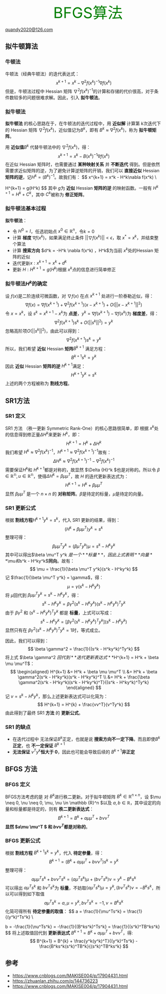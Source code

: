 <center>  <font color=green size=9>  BFGS算法</font></center>

quandy2020@126.com

## 拟牛顿算法

### 牛顿法

牛顿法（经典牛顿法）的迭代表达式：
$$
x^{k+1} = x^k  - \nabla^2 f(x^k)^{-1} \nabla f(x^k)
$$
但是，牛顿法过程中 Hessian 矩阵 $\nabla^2 f(x^k)^{-1}$的计算和存储的代价很高，对于条件数较多的问题很难求解。因此，引入 **拟牛顿法**。

###  拟牛顿法

**拟牛顿法** 的核心思路在于，在牛顿法的迭代过程中，用 **近似解** 计算第 $k$次迭代下的 Hessian 矩阵 $\nabla^2 f(x^k)$，近似值记为$B^k$，即有 $B^k \approx \nabla^2 f(x^k)$，称为 **拟牛顿矩阵**。

用 **近似值**$B^k$ 代替牛顿法中的 $\nabla^2 f(x^k)$，得：
$$
x^{k+1} = x^k - B(x^k)^{-1} \nabla f(x^k)
$$
在近似 Hessian 矩阵时，也需要通过 **某种映射关系** 并 **不断迭代** 得到。但是依然需要求近似矩阵的逆，为了避免计算逆矩阵的开销，我们可以 **直接近似** Hessian **矩阵的逆**，记$H^k = (B^k)^{-1}$。故我们有：
$$
x^{k+1} = x^k - H^k\nabla f(x^k)  \\

H^{k+1} = g(H^k)
$$
其中 $g$为 **近似** Hessian **矩阵的逆** 的映射函数。一般有 $H^{k+1} = H^k +C^k$，其中 $C^k$被称为 **修正矩阵**。

### 拟牛顿法基本过程

**拟牛顿法**：

* 令 $H^0 = I$，任选初始点 $x^0 \in \mathbb {R}^n$，令$k = 0$
* 计算 **梯度** $\nabla f(x^k)$，如果满足终止条件 $|| \nabla f(x^k)|| \lt \epsilon$，取 $x^{*} = x^k$，并结束整个算法
* 计算 **搜索方向** $d^k = -H^k \nabla f(x^k) $，$H^k$为当前 $x^k$处的Hessian 矩阵的近似
* 迭代更新$x: x^{k+1} = x^{k} + d^k$
* 更新 $H: H^{k+1} = g(H^k)$根据 $x^k$点的信息进行简单修正

### 拟牛顿法$H^k$的确定

设 $f(x)$是二阶连续可微函数，对 $\nabla f(x)$ 在点 $x^{k+1}$ 处进行一阶泰勒近似，得：
$$
\nabla f(x) = \nabla f(x^{k+1}) + \nabla ^2f(x^{k+1})(x - x^{k+1}) + O(|| x - x^{k+1}||^2)
$$
令 $x = x^k$，设 $s^k = x^{k+1} - x^{k}$为 **点差**，$y^k = \nabla f(x^{k+1}) - \nabla f(x^{k})$为 **梯度差**，得：
$$
\nabla ^2f(x^{k+1})s^k + O(|| s^k ||^2) = y^k
$$
忽略高阶项$O(|| s^k ||^2)$，由此可以得到：
$$
\nabla ^2f(x^{k+1})s^k = y^k
$$
所以，我们希望 **近似** Hessian **矩阵**$B^{k+1}$ 满足方程：
$$
B^{k+1}s^k = y^k
$$
因此 **近似** Hessian **矩阵的逆** $H^{k+1}$满足：
$$
H^{k+1}y^k = s^k
$$
上述的两个方程被称为 **割线方程**。

## SR1方法

### SR1 定义

SR1 方法 （秩一更新 Symmetric Rank-One）的核心思路很简单，即 根据 $x^k$处的信息得到修正量$\Delta{H}^k$来更新 ${H}^k$，即：
$$
H^{k+1} = H^k + \Delta{H}^k
$$
我们希望 $H^k \approx  \nabla^2f(x^k)^{-1}$，$H^{k+1} \approx  \nabla^2f(x^{k+1})^{-1}$故有：
$$
\Delta {H}^k \approx \nabla^2f(x^{k+1})^{-1} - \nabla^2f(x^k)^{-1}
$$
需要保证$H^k$和 $H^{k+1}$都是对称的，故显然 $\Delta {H}^k $也是对称的。所以令 $\beta \in \mathbb{R^n}, \,u \in \mathbb{R^n}$，使得$\Delta {H}^k = \beta \mu \mu^T$，故 $H$ 的迭代更新表达式为：
$$
H^{k+1} = H^k + \beta \mu \mu^T
$$
显然 $\beta \mu \mu^T$ 是一个 $n \times n$ 的 **对称矩阵**。$\beta$是待定的标量，$\mu$是待定的向量。

### SR1 更新公式

根据 **割线方程**$H^{k+1}y^k = s^k$，代入 SR1 更新的结果，得到：
$$
(H^k + \beta \mu \mu ^T)y^k = s^k
$$
整理可得：
$$
\beta \mu \mu^T y^k = (\beta\mu^T y^k)\mu = s^k - H^ky^k
$$
其中可以得出$\beta \mu^T y^k $是一个 **标量**，因此上式表明 **向量 **$\mu$和$s^k - H^ky^k$**同向**。故有：
$$
\mu = \frac{1}{\beta \mu^T y^k}(s^k - H^ky^k)
$$
记 $\frac{1}{\beta \mu^T y^k} = \gamma$，得：
$$
\mu = \gamma(s^k - H^ky^k)
$$
将 $\mu$回代到 $\beta \mu \mu^T y^k = s^k - H^ky^k$，得：
$$
s^k -  H^ky^k= \beta \gamma^2(s^k - H^ky^k)(s^k - H^ky^k)^Ty^k
$$
由于 $\beta \gamma^2$ 和 $(s^k - H^ky^k)^Ty^k$ 都是 **标量**，上式可以写成：
$$
s^k -  H^ky^k = [\beta \gamma^2(s^k - H^ky^k)^Ty^k](s^k - H^ky^k)
$$
显然只有在 $\beta \gamma^2(s^k - H^ky^k)^Ty^k = 1$时，等式成立。

因此，我们可以得到：
$$
\beta \gamma^2 = \frac{1}{(s^k - H^ky^k)^Ty^k}
$$
将上式 $\beta \gamma^2 $回代到 **迭代更新表达式**$H^{k+1} = H^k + \beta \mu \mu^T$：
$$
\begin{aligned}
H^{k+1} &= H^k + \beta \mu \mu^T    \\
		&= H^k + \beta \gamma^2(s^k - H^ky^k)(s^k - H^ky^k)^T    \\
		&= H^k + \frac{\beta \gamma^2(s^k - H^ky^k)(s^k - H^ky^k)^T}{(s^k - H^ky^k)^Ty^k}
\end{aligned}
$$
记 $v = s^k - H^ky^k$，那么上述更新表达式可以化简为：
$$
H^{k+1} = H^{k} + \frac{vv^T}{v^Ty^k}
$$
由此得到了最终 SR1 **方法** 的 **更新公式**。

### SR1 的缺点

* 在迭代过程中 无法保证$B^k$正定，也就是说 **搜索方向不一定下降**。而且即使$B^k$**正定**，也 **不一定保证** $B^{k+1}$
* **无法保证** $v^{T}y^k$**恒大于 0**，因此也可能会导致后续的 $B^{k+1}$**非正定**

## BFGS 方法

### BFGS 定义

BFGS方法考虑的是 对 $B^k$进行秩二更新。对于拟牛顿矩阵 $B^k \in \mathbb {R}^{n \times n}$，设 $\mu \neq 0, \nu \neq 0, \mu, \nu \in \mathbb {R}^n $以及 $a ,b \in \mathbb {R}$，其中设定的向量和标量都是待定的，则有 **秩二更新表达式**：
$$
B^{k+1} = B^{k} + a\mu \mu^T + b\nu \nu^T
$$
**显然 $a\mu \mu^T $ 和 $b\nu \nu^T$都是对称的**。

### BFGS 更新公式

根据 **割线方程** $B^{k+1}s^k = y^k$，代入 **待定参量**，得：
$$
B^{k+1} = (B^{k} + a\mu \mu^T + b\nu \nu^T)s^k = y^k
$$
整理可得：
$$
a\mu \mu^Ts^k + b\nu \nu^Ts^k = (a\mu^Ts^k)\mu + (b \nu^Ts^k)\nu  = y^k - B^ks^k
$$
可以得出 $a\mu^Ts^k$ 和 $b \nu^Ts^k$为 **标量**，不妨取$(a\mu^Ts^k)\mu = y^k,(b \nu^Ts^k)\nu = -B^ks^k$，所以可以得到如下取值
$$
a\mu^Ts^k = a, \mu = y^k, b \nu^Ts^k = -1, \nu = B^ks^k
$$
化简可得所有 **待定参量的取值**：
$$
a = \frac{1}{\mu^Ts^k} = \frac{1}{(y^k)^Ts^k}   \\

b = -\frac{1}{\nu^Ts^k} = -\frac{1}{(B^ks^k)^Ts^k} = \frac{1}{(s^k)^TB^ks^k}
$$
将上述取值回代到 **更新表达式** $B^{k+1} = B^{k} + a\mu \mu^T + b\nu \nu^T$，得:
$$
B^{k+1} = B^{k} +  \frac{y^k(y^k)^T}{(y^k)^Ts^k} - \frac{B^ks^k(s^k)^TB^k}{(s^k)^TB^ks^k}
$$

## 参考

* https://www.cnblogs.com/MAKISE004/p/17904431.html
* https://zhuanlan.zhihu.com/p/144736223
* https://www.cnblogs.com/MAKISE004/p/17904431.html